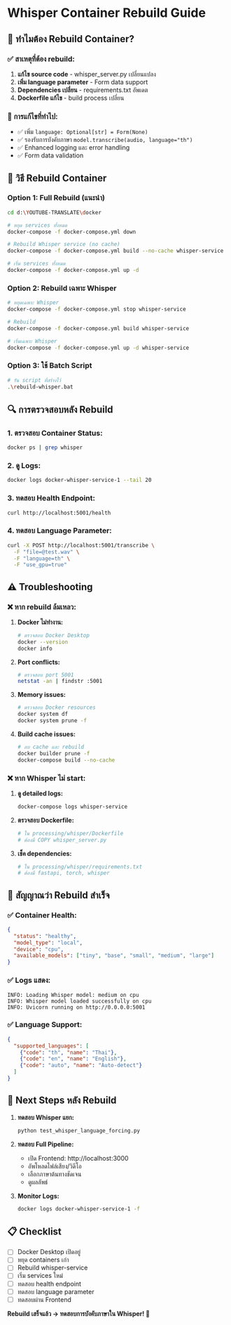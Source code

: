 # Whisper Container Rebuild Guide

## 🔧 ทำไมต้อง Rebuild Container?

### ✅ **สาเหตุที่ต้อง rebuild:**
1. **แก้ไข source code** - whisper_server.py เปลี่ยนแปลง
2. **เพิ่ม language parameter** - Form data support
3. **Dependencies เปลี่ยน** - requirements.txt อัพเดต
4. **Dockerfile แก้ไข** - build process เปลี่ยน

### 🎯 **การแก้ไขที่ทำไป:**
- ✅ เพิ่ม `language: Optional[str] = Form(None)` 
- ✅ รองรับการบังคับภาษา `model.transcribe(audio, language="th")`
- ✅ Enhanced logging และ error handling
- ✅ Form data validation

## 🚀 วิธี Rebuild Container

### Option 1: **Full Rebuild (แนะนำ)**
```bash
cd d:\YOUTUBE-TRANSLATE\docker

# หยุด services ทั้งหมด
docker-compose -f docker-compose.yml down

# Rebuild Whisper service (no cache)
docker-compose -f docker-compose.yml build --no-cache whisper-service

# เริ่ม services ทั้งหมด
docker-compose -f docker-compose.yml up -d
```

### Option 2: **Rebuild เฉพาะ Whisper**
```bash
# หยุดเฉพาะ Whisper
docker-compose -f docker-compose.yml stop whisper-service

# Rebuild 
docker-compose -f docker-compose.yml build whisper-service

# เริ่มเฉพาะ Whisper
docker-compose -f docker-compose.yml up -d whisper-service
```

### Option 3: **ใช้ Batch Script**
```bash
# รัน script ที่สร้างไว้
.\rebuild-whisper.bat
```

## 🔍 การตรวจสอบหลัง Rebuild

### 1. **ตรวจสอบ Container Status:**
```bash
docker ps | grep whisper
```

### 2. **ดู Logs:**
```bash
docker logs docker-whisper-service-1 --tail 20
```

### 3. **ทดสอบ Health Endpoint:**
```bash
curl http://localhost:5001/health
```

### 4. **ทดสอบ Language Parameter:**
```bash
curl -X POST http://localhost:5001/transcribe \
  -F "file=@test.wav" \
  -F "language=th" \
  -F "use_gpu=true"
```

## ⚠️ Troubleshooting

### ❌ **หาก rebuild ล้มเหลว:**

1. **Docker ไม่ทำงาน:**
   ```bash
   # ตรวจสอบ Docker Desktop
   docker --version
   docker info
   ```

2. **Port conflicts:**
   ```bash
   # ตรวจสอบ port 5001
   netstat -an | findstr :5001
   ```

3. **Memory issues:**
   ```bash
   # ตรวจสอบ Docker resources
   docker system df
   docker system prune -f
   ```

4. **Build cache issues:**
   ```bash
   # ลบ cache และ rebuild
   docker builder prune -f
   docker-compose build --no-cache
   ```

### ❌ **หาก Whisper ไม่ start:**

1. **ดู detailed logs:**
   ```bash
   docker-compose logs whisper-service
   ```

2. **ตรวจสอบ Dockerfile:**
   ```bash
   # ใน processing/whisper/Dockerfile
   # ต้องมี COPY whisper_server.py
   ```

3. **เช็ค dependencies:**
   ```bash
   # ใน processing/whisper/requirements.txt
   # ต้องมี fastapi, torch, whisper
   ```

## 🎯 สัญญาณว่า Rebuild สำเร็จ

### ✅ **Container Health:**
```json
{
  "status": "healthy",
  "model_type": "local",
  "device": "cpu",
  "available_models": ["tiny", "base", "small", "medium", "large"]
}
```

### ✅ **Logs แสดง:**
```
INFO: Loading Whisper model: medium on cpu
INFO: Whisper model loaded successfully on cpu
INFO: Uvicorn running on http://0.0.0.0:5001
```

### ✅ **Language Support:**
```json
{
  "supported_languages": [
    {"code": "th", "name": "Thai"},
    {"code": "en", "name": "English"},
    {"code": "auto", "name": "Auto-detect"}
  ]
}
```

## 🚀 Next Steps หลัง Rebuild

1. **ทดสอบ Whisper แยก:**
   ```bash
   python test_whisper_language_forcing.py
   ```

2. **ทดสอบ Full Pipeline:**
   - เปิด Frontend: http://localhost:3000
   - อัพโหลดไฟล์เสียง/วิดีโอ
   - เลือกภาษาต้นทางชัดเจน
   - ดูผลลัพธ์

3. **Monitor Logs:**
   ```bash
   docker logs docker-whisper-service-1 -f
   ```

## 📋 Checklist

- [ ] Docker Desktop เปิดอยู่
- [ ] หยุด containers เก่า
- [ ] Rebuild whisper-service
- [ ] เริ่ม services ใหม่  
- [ ] ทดสอบ health endpoint
- [ ] ทดสอบ language parameter
- [ ] ทดสอบผ่าน Frontend

**Rebuild เสร็จแล้ว → ทดสอบการบังคับภาษาใน Whisper! 🎯**
